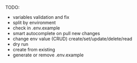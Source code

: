 TODO:
* variables validation and fix
* split by environment
* check in .env.example
* smart autocomplete on pull new changes
* change env value (CRUD) create/set/update/delete/read
* dry run
* create from existing
* generate or remove .env.example
